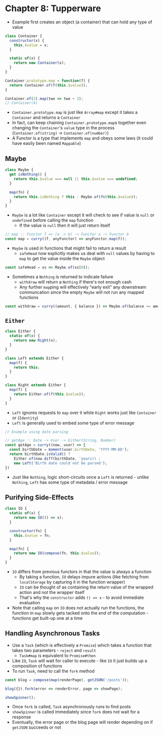 # Chapter 8: Tupperware

* Example first creates an object (a container) that can hold any type of value

```javascript
class Container {
  constructor(x) {
    this.$value = x;
  }

  static of(x) {
    return new Container(x);
  }
}

Container.prototype.map = function(f) {
  return Container.of(f(this.$value));
}

Container.of(2).map(two => two + 2);
// Container(4)
```

* `Container.prototype.map` is just like `Array#map` except it takes a `Container` and returns a `Container`
* In fact, can keep chaining `Container.prototype.map`s together even changing the `Container`'s `value` type in the process (`Container.of(string)` -> `Container.of(number)`)
* A Functor is a type that implements `map` and obeys some laws (it could have easily been named `Mappable`)

## Maybe

```javascript
class Maybe {
  get isNothing() {
    return this.$value === null || this.$value === undefined;
  }

  map(fn) {
    return this.isNothing ? this : Maybe.of(fn(this.$value));
  }
}
```

* `Maybe` is a lot like `Container` except it will check to see if value is `null` or `undefined` before calling the `map` function
  * If the value is `null` then it will just return itself

```javascript
// map :: Functor f => (a -> b) -> Functor a -> Functor b
const map = curry((f, anyFunctor) => anyFunctor.map(f));
```

* `Maybe` is used in functions that might fail to return a result
  * `safeHead` now explicitly makes us deal with `null` values by having to `map` to get the value inside the `Maybe` object

```javascript
const safeHead = xs => Maybe.of(xs[0]);
```

* Sometimes a `Nothing` is returned to indicate failure
  * `withdraw` will return a `Nothing` if there's not enough cash
  * Any further `map`ping will effectively "early exit" any downstream communcation since the empty `Maybe` will not run any mapped functions

```javascript
const withdraw = curry((amount, { balance }) => Maybe.of(balance >= amount ? { balance: balance - amount } : null ))
```

## `Either`

```javascript
class Either {
  static of(x) {
    return new Right(x);
  }
}

class Left extends Either {
  map(f) {
    return this;
  }
}

class Right extends Either {
  map(f) {
    return Either.of(f(this.$value));
  }
}
```

* `Left` ignores requests to `map` over it while `Right` works just like `Container` or (`Identity`)
* `Left` is generally used to embed some type of error message

```javascript
// Example using date parsing

// getAge :: Date -> User -> Either(String, Number)
const getAge = curry((now, user) => {
  const birthDate = moment(user.birthDate, 'YYYY-MM-DD');
  return birthDate.isValid() ?
    Either.of(now.diff(birthDate, 'years)) :
    new Left('Birth date could not be parsed');
})
```

* Just like `Nothing`, logic short-circuits once a `Left` is returned - unlike `Nothing`, `Left` has some type of metadata / error message

## Purifying Side-Effects

```javascript
class IO {
  static of(x) {
    return new IO(() => x);
  }

  constructor(fn) {
    this.$value = fn;
  }

  map(fn) {
    return new IO(compose(fn, this.$value));
  }
}
```

* `IO` differs from previous functors in that the value is always a function
  * By taking a function, `IO` delays impure actions (like fetching from `localStorage` by capturing it in the function wrapper)
  * `IO` can be thought of as containing the return value of the wrapped action and not the wrapper itself
  * That's why the `constructor` adds `() => x` - to avoid immediate evaluation
* Note that calling `map` on `IO` does not actually _run_ the functions, the function in `map` slowly gets tacked onto the end of the computation - functions get built-up one at a time

## Handling Asynchronous Tasks

* Use a `Task` (which is effectively a `Promise`) which takes a function that takes two parameters - `reject` and `result`
  * `Task#map` is equivalent to `Promise#then`
* Like `IO`, `Task` will wait for caller to execute - like `IO` it just builds up a composition of functions
* To run `Task`, need to call the `fork` method

```javascript
const blog = compose(map(renderPage), getJSON('/posts'));

blog({}).fork(error => renderError, page => showPage);

showSpinner();
```

* Once `fork` is called, `Task` asynchronously runs to find posts
* `showSpinner` is called immediately since `fork` does not wait for a response
* Eventually, the error page or the blog page will render depending on if `getJSON` succeeds or not